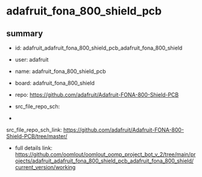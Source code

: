 # adafruit_fona_800_shield_pcb
 
## summary 
* id: adafruit_adafruit_fona_800_shield_pcb_adafruit_fona_800_shield
* user: adafruit
* name: adafruit_fona_800_shield_pcb
* board: adafruit_fona_800_shield
* repo: https://github.com/adafruit/Adafruit-FONA-800-Shield-PCB



* src_file_repo_sch: 
*
 src_file_repo_sch_link: https://github.com/adafruit/Adafruit-FONA-800-Shield-PCB/tree/master/
* full details link: https://github.com/oomlout/oomlout_oomp_project_bot_v_2/tree/main/projects/adafruit_adafruit_fona_800_shield_pcb_adafruit_fona_800_shield/current_version/working  






